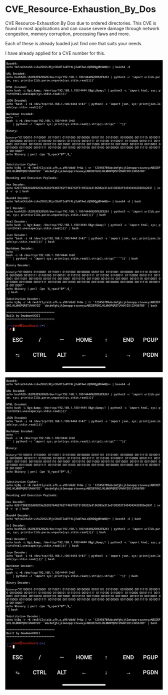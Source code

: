 # CVE_Resource-Exhaustion_By_Dos
CVE Resource-Exhaustion By Dos due to ordered directories.
This CVE is found in most applications and can cause severe damage through network congestion, memory corruption, processing flaws and more.

Each of these is already loaded just find one that suits your needs.

I have already applied for a CVE number for this.

![Application](https://raw.githubusercontent.com/DeadmanXXXII/Shell_Don/main/Nethunter-use_OP_bottom.png)

![Response](https://raw.githubusercontent.com/DeadmanXXXII/Shell_Don/main/Nethunter-use_OP_bottom.png)
